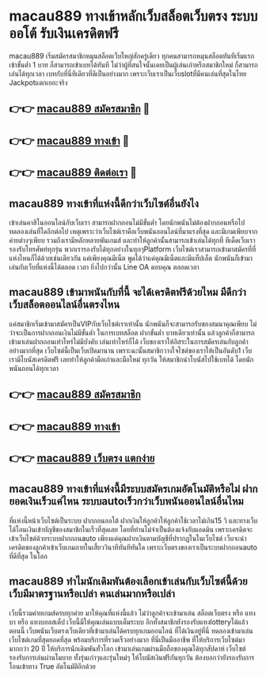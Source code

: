# macau889 ทางเข้าหลักเว็บสล็อตเว็บตรง ระบบออโต้ รับเงินเครดิตฟรี

macau889 เริ่มสมัครสมาชิกหมุนสล็อตเว็บใหญ่สักครู่เดียว ทุกคนสามารถหมุนสล็อตทันทีเริ่มแรกเข้าขั้นต่ำ 1 บาท ก็สามารถเข้าเบทได้ทันที ไม่ว่าผู้ที่สนใจนั้นเคยเป็นผู้เล่นเก่าหรือสมาชิกใหม่ ก็สามารถเล่นได้ทุกเวลา เบทกับที่นี่ทีเดียวที่ดีเป็นอย่างมาก เพราะเว็บเราเป็นเว็บslotที่มีคนเล่นที่สุดในไทย Jackpotแตกเยอะจริง

## 👉👉 [macau889 สมัครสมาชิก](https://bit.ly/3Ckzg5n) 🎰
## 👉👉 [macau889 ทางเข้า](https://bit.ly/3Ckzg5n) 🎰
## 👉👉 [macau889 ติดต่อเรา](https://bit.ly/3Ckzg5n) 🎰

## macau889 ทางเข้าที่แห่งนี้ดีกว่าเว็บไซต์อื่นยังไง
เข้าเล่นคาสิโนออนไลน์กับเว็บเรา สามารถฝากถอนไม่มีขั้นต่ำ โดยนักพนันไม่ต้องฝากถอนหรือไปทดลองเล่นที่ใดอีกต่อไป เหตุเพราะว่าเว็บไซต์เราคือเว็บพนันออนไลน์ที่มาแรงที่สุด และมีเกมเพียบจากค่ายต่างๆเพียบ รวมถึงเรามีหลักหลายพันเกมส์ และทำให้ลูกค้านั้นสามารถเข้าเล่นได้ทุกที่ ทีเด็ดเว็บเรารองรับโทรศัพท์ทุกรุ่น พวกเรารองรับได้ทุกอย่างในทุกๆPlatform เว็บไซต์เราสามารถเข้ามาสมัครที่ที่แห่งไหนก็ได้ด้วยเช่นเดียวกัน แค่เพียงคุณมีเน็ต พูดได้ว่าแค่คุณมีเน็ตและมีแท็ปเล็ต นักพนันก็เข้ามาเล่นกับเว็บที่แห่งนี้ได้ตลอด เวลา ยิ่งไปกว่านั้น Line OA ตอบคุณ ตลอดเวลา

## macau889 เข้ามาพนันกับที่นี้ จะได้เครดิตฟรีด้วยไหม มีดีกว่าเว็บสล็อตออนไลน์อื่นตรงไหน
แค่สมาชิกเริ่มเข้ามาสมัครเป็นVIPกับเว็บไซต์เราเท่านั้น นักพนันก็จะสามารถรับของสมนาคุณเพียบ ไม่ว่าจะเป็นการฝากถอนเงินไม่มีขั้นต่ำ ในการเบทสล็อต ฝากขั้นต่ำ บาทเดียวเท่านั้น แล้วลูกค้าก็สามารถเข้ามาเล่นฝากถอนเท่าไหร่ไม่มีบังคับ เล่นเท่าไหร่ก็ได้ เว็บของเราให้อิสระในการสมัครเล่นกับลูกค้าอย่างมากที่สุด เว็บไซต์นี้เป็นเว็บเปิดมานาน เพราะฉะนั้นสมาชิกวางใจไซต์ของเราให้เป็นอันดับ1 เว็บเรามีโบนัสเครดิตฟรี เลยทำให้ลูกค้ามือเก่าและมือใหม่ ทุกวัน ให้สมาชิกนำโบนัสไปใช้เบทได้ โดยนักพนันถอนได้ทุกเวลา

## 👉👉 [macau889 สมัครสมาชิก](https://bit.ly/3Ckzg5n)
## 👉👉 [macau889 ทางเข้า](https://bit.ly/3Ckzg5n)
## 👉👉 [macau889 เว็บตรง แตกง่าย](https://bit.ly/3Ckzg5n)

## macau889 ทางเข้าที่แห่งนี้มีระบบสมัครเกมอัตโนมัติหรือไม่ ฝากยอดเงินเร็วแค่ไหน ระบบautoเร็วกว่าเว็บพนันออนไลน์อื่นไหม
ที่แห่งนี้หน้าเว็บไซต์เป็นระบบ ฝากถอนออโต้ ฝากเงินให้ลูกค้าให้ลูกค้าใช้เวลาไม่เกิน15 วิ และทางเว็บได้โอนเงินเข้าบัญชีของสมาชิกในเร็วที่สุดเลย โดยที่ท่านไม่จำเป็นต้องแจ้งกับแอดมิน เพราะเครดิตจะเข้าเว็บไซต์ด้วยระบบฝากถอนauto เพียงแค่คุณฝากเงินตามบัญชีที่ปรากฏในในเว็บไซต์ เว็บจะนำเครดิตของลูกค้าเข้าเว็บเกมภายในเสี้ยววินาทีทันทีทันใด เพราะเว็บตรงของเราเป็นระบบฝากถอนauto ที่ดีที่สุด ในโลก

## macau889 ทำไมนักเดิมพันต้องเลือกเข้าเล่นกับเว็บไซต์นี้ด้วย เว็บมีมาตรฐานหรือเปล่า คนเล่นมากหรือเปล่า
เว็บนี้รวมค่ายเกมส์ครบทุกค่าย มาให้คุณที่แห่งนี้แล้ว ไม่ว่าลูกค้าจะเข้ามาเล่น สล็อตเว็บตรง หรือ แทงบา หรือ แทงบอลสเต็ป เว็บนี้มีให้คุณเล่นแบบเต็มระบบ อีกทั้งสมาชิกยังรองรับแทงlotteryได้แล้วตอนนี้ เว็บพนันเว็บตรงเว็บเดียวที่เข้ามาเล่นได้ครบทุกเกมออนไลน์ ที่ได้เงินอยู่ที่นี่ ทดลองเข้ามาเล่นเว็บไซต์เกมที่สุดยอดที่สุด พร้อมบริการที่รวดเร็วอย่างมาก ที่นี่เป็นมืออาชีพ ที่ให้บริการเว็บไซต์มามากกว่า 20 ปี ให้บริการนักเดิมพันทั่วโลก เข้ามาเล่นเกมผ่านมือถือของคุณได้ทุกสัปดาห์ เว็บไซต์รองรับการเล่นผ่านโมบาย ทั้งรุ่นเก่าๆและรุ่นใหม่ๆ ให้โบนัสเงินฟรีกันทุกวัน ต้องบอกว่ายังรองรับการโอนเข้าทาง True อัตโนมัติอีกด้วย
